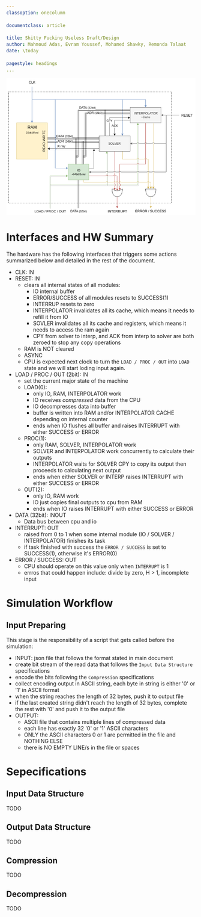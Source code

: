 ```yaml
---
classoption: onecolumn

documentclass: article

title: Shitty Fucking Useless Draft/Design
author: Mahmoud Adas, Evram Youssef, Mohamed Shawky, Remonda Talaat
date: \today

pagestyle: headings
... 
```


![Overall Design](d0.png)

# Interfaces and HW Summary

The hardware has the following interfaces that triggers some actions summarized below and detailed in the rest of the document.

* CLK: IN
* RESET: IN
    - clears all internal states of all modules:
        * IO internal buffer
        * ERROR/SUCCESS of all modules resets to SUCCESS(1)
        * INTERRUP resets to zero
        * INTERPOLATOR invalidates all its cache, which means it needs to refill it from IO 
        * SOVLER invalidates all its cache and registers, which means it needs to access the ram again 
        * CPY from solver to interp, and ACK from interp to solver are both zeroed to stop any copy operations
    - RAM is NOT cleared
    - ASYNC
    - CPU is expected next clock to turn the `LOAD / PROC / OUT` into `LOAD` state and we will start loding input again.
* LOAD / PROC / OUT (2bit): IN
    - set the current major state of the machine
    - LOAD(0):
        * only IO, RAM, INTERPOLATOR work
        * IO receives *compressed* data from the CPU
        * IO decompresses data into buffer
        * buffer is written into RAM and/or INTERPOLATOR CACHE depending on internal counter
        * ends when IO flushes all buffer and raises INTERRUPT with either SUCCESS or ERROR
    - PROC(1):
        * only RAM, SOLVER, INTERPOLATOR work
        * SOLVER and INTERPOLATOR work concurrently to calculate their outputs
        * INTERPOLATOR waits for SOLVER CPY to copy its output then proceeds to calculating next output
        * ends when either SOLVER or INTERP raises INTERRUPT with either SUCCESS or ERROR
    - OUT(2):
        * only IO, RAM work
        * IO just copies final outputs to cpu from RAM
        * ends when IO raises INTERRUPT with either SUCCESS or ERROR 
* DATA (32bit): INOUT
    - Data bus between cpu and io
* INTERRUPT: OUT
    - raised from 0 to 1 when some internal module (IO / SOLVER / INTERPOLATOR) finishes its task
    - if task finished with success the `ERROR / SUCCESS` is set to SUCCESS(1), otherwise it's ERROR(0)
* ERROR / SUCCESS: OUT
    - CPU should operate on this value only when `INTERRUPT` is 1
    - errros that could happen include: divide by zero, H > 1, incomplete input

# Simulation Workflow

## Input Preparing

This stage is the responsibility of a script that gets called before the simulation:

* INPUT: json file that follows the format stated in main document
* create bit stream of the read data that follows the `Input Data Structure` specifications
* encode the bits following the `Compression` specifications
* collect encoding output in ASCII string, each byte in string is either '0' or '1' in ASCII format
* when the string reaches the length of 32 bytes, push it to output file
* if the last created string didn't reach the length of 32 bytes, complete the rest with '0' and push it to the output file
* OUTPUT: 
    - ASCII file that contains multiple lines of compressed data
    - each line has exactly 32 '0' or '1' ASCII characters
    - ONLY the ASCII characters 0 or 1 are permitted in the file and NOTHING ELSE
    - there is NO EMPTY LINE/s in the file or spaces

# Sepecifications

## Input Data Structure

TODO

## Output Data Structure

TODO

## Compression

TODO

## Decompression

TODO

